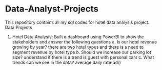 # Data-Analyst-Projects
This repository contains all my sql codes for hotel data analysis project.
Data Projects 
1. Hotel Data Analysis: Built a dashboard using PowerBI to  show the stakeholders and answer the following questions
a. Is our hotel revenue growing by year? there are two hotel types and there is a need to segment revenue by hotel type
b. Should we increase our parking lot size? understand if there is a trend is guest with personal cars
c. What trends can we see in the data? average daily rate(adr)
